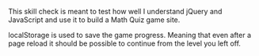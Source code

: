 This skill check is meant to test how well I understand jQuery and JavaScript and use it to build a Math Quiz game site.

localStorage is used to save the game progress. Meaning that even after a page reload it should be possible to continue from the level you left off.
